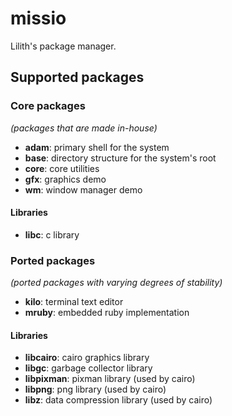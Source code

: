 # missio

Lilith's package manager.

## Supported packages

### Core packages

*(packages that are made in-house)*

 * **adam**: primary shell for the system
 * **base**: directory structure for the system's root
 * **core**: core utilities
 * **gfx**: graphics demo
 * **wm**: window manager demo

#### Libraries

 * **libc**: c library

### Ported packages

*(ported packages with varying degrees of stability)*

 * **kilo**: terminal text editor
 * **mruby**: embedded ruby implementation

#### Libraries

 * **libcairo**: cairo graphics library
 * **libgc**: garbage collector library
 * **libpixman**: pixman library (used by cairo)
 * **libpng**: png library (used by cairo)
 * **libz**: data compression library (used by cairo)
